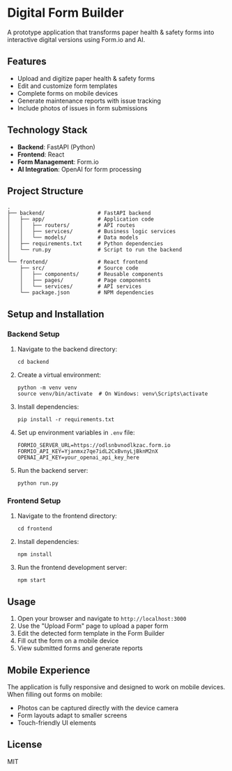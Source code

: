 # Digital Form Builder

A prototype application that transforms paper health & safety forms into interactive digital versions using Form.io and AI.

## Features

- Upload and digitize paper health & safety forms
- Edit and customize form templates
- Complete forms on mobile devices
- Generate maintenance reports with issue tracking
- Include photos of issues in form submissions

## Technology Stack

- **Backend**: FastAPI (Python)
- **Frontend**: React
- **Form Management**: Form.io
- **AI Integration**: OpenAI for form processing

## Project Structure

```
.
├── backend/                 # FastAPI backend
│   ├── app/                 # Application code
│   │   ├── routers/         # API routes
│   │   ├── services/        # Business logic services
│   │   └── models/          # Data models
│   ├── requirements.txt     # Python dependencies
│   └── run.py               # Script to run the backend
│
└── frontend/                # React frontend
    ├── src/                 # Source code
    │   ├── components/      # Reusable components
    │   ├── pages/           # Page components
    │   └── services/        # API services
    └── package.json         # NPM dependencies
```

## Setup and Installation

### Backend Setup

1. Navigate to the backend directory:
   ```
   cd backend
   ```

2. Create a virtual environment:
   ```
   python -m venv venv
   source venv/bin/activate  # On Windows: venv\Scripts\activate
   ```

3. Install dependencies:
   ```
   pip install -r requirements.txt
   ```

4. Set up environment variables in `.env` file:
   ```
   FORMIO_SERVER_URL=https://odlsnbvnodlkzac.form.io
   FORMIO_API_KEY=Yjanmxz7qe7idL2CxBvnyLjBknM2nX
   OPENAI_API_KEY=your_openai_api_key_here
   ```

5. Run the backend server:
   ```
   python run.py
   ```

### Frontend Setup

1. Navigate to the frontend directory:
   ```
   cd frontend
   ```

2. Install dependencies:
   ```
   npm install
   ```

3. Run the frontend development server:
   ```
   npm start
   ```

## Usage

1. Open your browser and navigate to `http://localhost:3000`
2. Use the "Upload Form" page to upload a paper form
3. Edit the detected form template in the Form Builder
4. Fill out the form on a mobile device
5. View submitted forms and generate reports

## Mobile Experience

The application is fully responsive and designed to work on mobile devices. When filling out forms on mobile:

- Photos can be captured directly with the device camera
- Form layouts adapt to smaller screens
- Touch-friendly UI elements

## License

MIT
